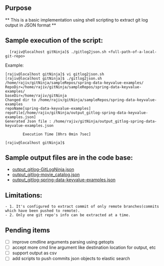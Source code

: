 ## Purpose

** This is a basic implementation using shell scripting to extract git log output in JSON format **



## Sample execution of the script: 
```
  [rajiv@localhost gitNinja]$ ./gitlog2json.sh <full-path-of-a-local-git-repo>
```
Example: 
```
[rajiv@localhost gitNinja]$ vi gitlog2json.sh 
[rajiv@localhost gitNinja]$ ./gitlog2json.sh /home/rajiv/gitNinja/sampleRepos/spring-data-keyvalue-examples/
RepoDir=/home/rajiv/gitNinja/sampleRepos/spring-data-keyvalue-examples/
baseDir=/home/rajiv/gitNinja
Changed dir to /home/rajiv/gitNinja/sampleRepos/spring-data-keyvalue-examples
repoName[spring-data-keyvalue-examples]
repoFile[/home/rajiv/gitNinja/output_gitlog-spring-data-keyvalue-examples.json]
Generated Json file : /home/rajiv/gitNinja/output_gitlog-spring-data-keyvalue-examples.json

		Execution Time [0hrs 0min 7sec] 

[rajiv@localhost gitNinja]$ 

```
## Sample output files are in the code base: 
- [output_gitlog-GitLogNinja.json](output_gitlog-GitLogNinja.json)
- [output_gitlog-movie_catalog.json](output_gitlog-movie_catalog.json)
- [output_gitlog-spring-data-keyvalue-examples.json](output_gitlog-spring-data-keyvalue-examples.json)


## Limitations: 

    - 1. It's configured to extract commit of only remote branches(commits which have been pushed to remote).
    - 2. Only one git repo's info can be extracted at a time.
    
## Pending items 
  - [ ] improve cmdline arguments parsing using getopts
  - [ ] accept more cmd line argument like destination location for output, etc
  - [ ] support output as csv
  - [ ] add scripts to push commits json objects to elastic search